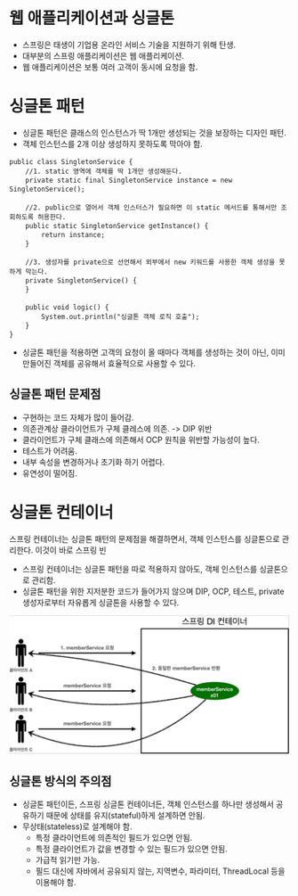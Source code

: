 # 웹 애플리케이션과 싱글톤
- 스프링은 태생이 기업용 온라인 서비스 기술을 지원하기 위해 탄생.
- 대부분의 스프링 애플리케이션은 웹 애플리케이션.
- 웹 애플리케이션은 보통 여러 고객이 동시에 요청을 함.


# 싱글톤 패턴
- 싱글톤 패턴은 클래스의 인스턴스가 딱 1개만 생성되는 것을 보장하는 디자인 패턴.
- 객체 인스턴스를 2개 이상 생성하지 못하도록 막아야 함.
```
public class SingletonService {
    //1. static 영역에 객체를 딱 1개만 생성해둔다.
    private static final SingletonService instance = new SingletonService();
    
    //2. public으로 열어서 객체 인스터스가 필요하면 이 static 메서드를 통해서만 조회하도록 허용한다.
    public static SingletonService getInstance() {
        return instance;
    }

    //3. 생성자를 private으로 선언해서 외부에서 new 키워드를 사용한 객체 생성을 못하게 막는다.
    private SingletonService() {
    }

    public void logic() {
        System.out.println("싱글톤 객체 로직 호출");
    }
}
```
- 싱글톤 패턴을 적용하면 고객의 요청이 올 때마다 객체를 생성하는 것이 아닌, 이미 만들어진 객체를 공유해서 효율적으로 사용할 수 있다.

## 싱글톤 패턴 문제점
- 구현하는 코드 자체가 많이 들어감.
- 의존관계상 클라이언트가 구체 클레스에 의존. -> DIP 위반
- 클라이언트가 구체 클래스에 의존해서 OCP 원칙을 위반할 가능성이 높다.
- 테스트가 어려움.
- 내부 속성을 변경하거나 초기화 하기 어렵다.
- 유연성이 떨어짐.

# 싱글톤 컨테이너
스프링 컨테이너는 싱글톤 패턴의 문제점을 해결하면서, 객체 인스턴스를 싱글톤으로 관리한다. 이것이 바로 스프링 빈

- 스프링 컨테이너는 싱글톤 패턴을 따로 적용하지 않아도, 객체 인스턴스를 싱글톤으로 관리함.
- 싱글톤 패턴을 위한 지저분한 코드가 들어가지 않으며 DIP, OCP, 테스트, private 생성자로부터 자유롭게 싱글톤을 사용할 수 있다.

![이미지](../static/image/E6F6E95B3C00427FB5DA2B3A599398790ADE87127A068C3C34E5F9A3F1B0FB85.png)

## 싱글톤 방식의 주의점
- 싱글톤 패턴이든, 스프링 싱글톤 컨테이너든, 객체 인스턴스를 하나만 생성해서 공유하기 때문에 상태를 유지(stateful)하게 설계하면 안됨.
- 무상태(stateless)로 설계해야 함.
  - 특정 클라이언트에 의존적인 필드가 있으면 안됨.
  - 특정 클라이언트가 값을 변경할 수 있는 필드가 있으면 안됨.
  - 가급적 읽기만 가능.
  - 필드 대신에 자바에서 공유되지 않는, 지역변수, 파라미터, ThreadLocal 등을 이용해야 함.

